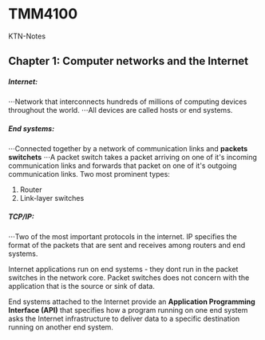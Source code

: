# TMM4100
KTN-Notes

## Chapter 1: Computer networks and the Internet

##### Internet:
⋅⋅⋅Network that interconnects hundreds of millions of computing devices throughout the world.
⋅⋅⋅All devices are called hosts or end systems.

##### End systems:
⋅⋅⋅Connected together by a network of communication links and __packets switchets__
⋅⋅⋅A packet switch takes a packet arriving on one of it's incoming communication links and forwards that packet on one of it's outgoing communication links.
Two most prominent types:
1. Router
2. Link-layer switches

##### TCP/IP:
⋅⋅⋅Two of the most important protocols in the internet. IP specifies the format of the packets that are sent and receives among routers and end systems.


Internet applications run on end systems - they dont run in the packet switches in the network core. Packet switches does not concern with the application that is the source or sink of data.

End systems attached to the Internet provide an __Application Programming Interface (API)__ that specifies how a program running on one end system asks the Internet infrastructure to deliver data to a specific destination running on another end system.
